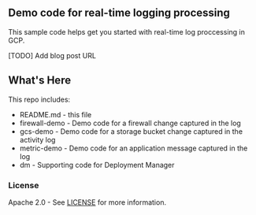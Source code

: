 
## Demo code for real-time logging processing

This sample code helps get you started with real-time log proccessing in GCP.

[TODO] Add blog post URL

What's Here
-----------

This repo includes:

* README.md - this file
* firewall-demo - Demo code for a firewall change captured in the log
* gcs-demo - Demo code for a storage bucket change captured in the activity log
* metric-demo - Demo code for an application message captured in the log
* dm - Supporting code for Deployment Manager

### License

Apache 2.0 - See [LICENSE](LICENSE) for more information.